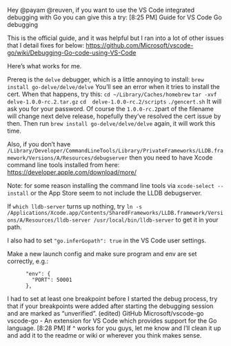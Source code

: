 Hey @payam @reuven, if you want to use the VS Code integrated debugging with Go you can give this a try:
[8:25 PM]
Guide for VS Code Go debugging

This is the official guide, and it was helpful but I ran into a lot of other issues that I detail fixes for below:
https://github.com/Microsoft/vscode-go/wiki/Debugging-Go-code-using-VS-Code

Here’s what works for me.

Prereq is the `delve` debugger, which is a little annoying to install: 
`brew install go-delve/delve/delve`
You’ll see an error when it tries to install the cert. When that happens, try this:
`cd ~/Library/Caches/homebrew`
`tar -xvf delve-1.0.0-rc.2.tar.gz`
`cd  delve-1.0.0-rc.2/scripts`
`./gencert.sh`
It will ask you for your password. Of course the `1.0.0-rc.2`part of the filename will change next delve release, hopefully they’ve resolved the cert issue by then.
Then run `brew install go-delve/delve/delve` again, it will work this time.

Also, if you don’t have `/Library/Developer/CommandLineTools/Library/PrivateFrameworks/LLDB.framework/Versions/A/Resources/debugserver` then you need to have Xcode command line tools installed from here: https://developer.apple.com/download/more/

Note: for some reason installing the command line tools via `xcode-select --install` or the App Store seem to not include the LLDB debugserver.


If `which lldb-server` turns up nothing, try `ln -s /Applications/Xcode.app/Contents/SharedFrameworks/LLDB.framework/Versions/A/Resources/lldb-server /usr/local/bin/lldb-server` to get it in your path.


I also had to set `"go.inferGopath": true` in the VS Code user settings.

Make a new launch config and make sure program and env are set correctly, e.g.:

```      "program": "${workspaceRoot}/cmd/server",
      "env": {
        "PORT": 50001
      },
```


I had to set at least one breakpoint before I started the debug process, try that if your breakpoints were added after starting the debugging session and are marked as “unverified”. (edited)
GitHub
Microsoft/vscode-go
vscode-go - An extension for VS Code which provides support for the Go language.
[8:28 PM]
If ^ works for you guys, let me know and I’ll clean it up and add it to the readme or wiki or wherever you think makes sense.